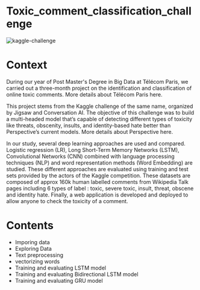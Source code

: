 # Toxic_comment_classification_challenge

![kaggle-challenge](https://user-images.githubusercontent.com/68955340/198861528-e2d70abb-9514-4e7d-99fa-bcde92138b23.png)


# Context

During our year of Post Master's Degree in Big Data at Télécom Paris, we carried out a three-month project on the identification and classification of online toxic comments.
More details about Télécom Paris here.

This project stems from the Kaggle challenge of the same name, organized by Jigsaw and Conversation AI.
The objective of this challenge was to build a multi-headed model that’s capable of detecting different types of toxicity like threats, obscenity, insults, and identity-based hate better than Perspective’s current models.
More details about Perspective here.

In our study, several deep learning approaches are used and compared. Logistic regression (LR), Long Short-Term Memory Networks (LSTM), Convolutional Networks (CNN) combined with language processing techniques (NLP) and word representation methods (Word Embedding) are studied. These different approaches are evaluated using training and test sets provided by the actors of the Kaggle competition. These datasets are composed of approx 160k human labelled comments from Wikipedia Talk pages including 6 types of label : toxic, severe toxic, insult, threat, obscene and identity hate. Finally, a web application is developed and deployed to allow anyone to check the toxicity of a comment. 

# Contents
* Imporing data
* Exploring Data
* Text preprocessing
* vectorizing words
* Training and evaluating LSTM model
* Training and evaluating Bidirectional LSTM model
* Training and evaluating GRU model
